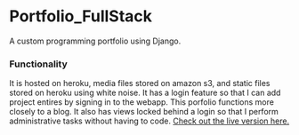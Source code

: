 # Portfolio_FullStack
A custom programming portfolio using Django.

### Functionality
It is hosted on heroku, media files stored on amazon s3, and static files stored on heroku using white noise. It has a login feature so that I can add project entires by signing in to the webapp. This porfolio functions more closely to a blog. It also has views locked behind a login so that I perform administrative tasks without having to code. [Check out the live version here.](https://achan-portfolio.herokuapp.com/)
